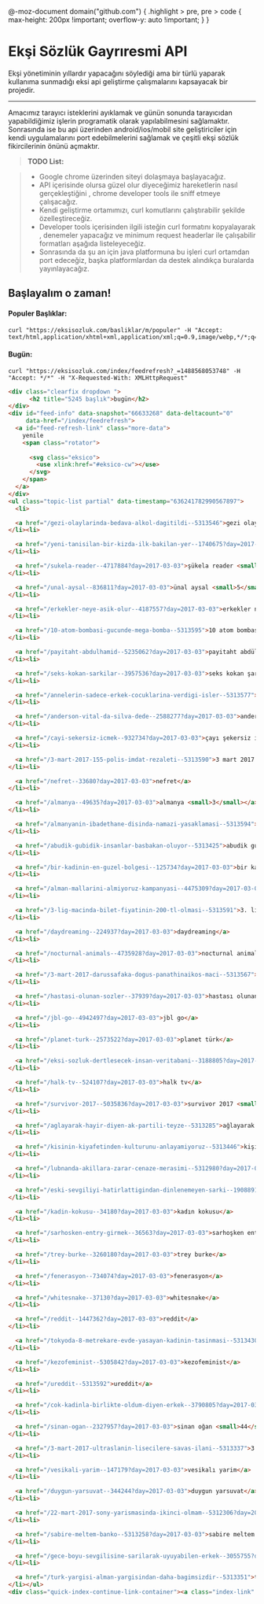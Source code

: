 @-moz-document domain("github.com") {
  .highlight > pre, pre > code {
    max-height: 200px !important;
    overflow-y: auto !important;
  }
}

Ekşi Sözlük Gayrıresmi API
===================


Ekşi yönetiminin yıllardır yapacağını söylediği ama bir türlü yaparak kullanıma sunmadığı eksi api geliştirme çalışmalarını kapsayacak bir projedir.

----------

Amacımız tarayıcı isteklerini ayıklamak ve günün sonunda tarayıcıdan yapabildiğimiz işlerin programatik olarak yapılabilmesini sağlamaktır. Sonrasında ise bu api üzerinden android/ios/mobil site geliştiriciler için kendi uygulamalarını port edebilmelerini sağlamak ve çeşitli ekşi sözlük fikircilerinin önünü açmaktır.

> **TODO List:**

> - Google chrome üzerinden siteyi dolaşmaya başlayacağız.
> - API içerisinde olursa güzel olur diyeceğimiz hareketlerin nasıl gerçekleştiğini , chrome developer tools ile sniff etmeye çalışacağız.
> - Kendi geliştirme ortamımızı, curl komutlarını çalıştırabilir şekilde özelleştireceğiz.
> - Developer tools içerisinden ilgili isteğin curl formatını kopyalayarak , denemeler yapacağız ve minimum request headerlar ile çalışabilir formatları aşağıda listeleyeceğiz.
> - Sonrasında da şu an için java platformuna bu işleri curl ortamdan port edeceğiz, başka platformlardan da destek alındıkça buralarda yayınlayacağız.

Başlayalım o zaman!
-------------



#### Populer Başlıklar:

```
curl "https://eksisozluk.com/basliklar/m/populer" -H "Accept: text/html,application/xhtml+xml,application/xml;q=0.9,image/webp,*/*;q=0.8"
```

#### Bugün:

```
curl "https://eksisozluk.com/index/feedrefresh?_=1488568053748" -H "Accept: */*" -H "X-Requested-With: XMLHttpRequest" 
```




```html
<div class="clearfix dropdown ">
      <h2 title="5245 başlık">bugün</h2>
</div>
<div id="feed-info" data-snapshot="66633268" data-deltacount="0"
     data-href="/index/feedrefresh">
  <a id="feed-refresh-link" class="more-data">
    yenile
    <span class="rotator">
      
      <svg class="eksico">
        <use xlink:href="#eksico-cw"></use>
      </svg>
    </span>
  </a>
</div>
<ul class="topic-list partial" data-timestamp="636241782990567897">
  <li>

  <a href="/gezi-olaylarinda-bedava-alkol-dagitildi--5313546">gezi olaylarında bedava alkol dağıtıldı <small>38</small></a>
</li><li>

  <a href="/yeni-tanisilan-bir-kizda-ilk-bakilan-yer--1740675?day=2017-03-03">yeni tanışılan bir kızda ilk bakılan yer <small>75</small></a>
</li><li>

  <a href="/sukela-reader--4717884?day=2017-03-03">şükela reader <small>69</small></a>
</li><li>

  <a href="/unal-aysal--836811?day=2017-03-03">ünal aysal <small>5</small></a>
</li><li>

  <a href="/erkekler-neye-asik-olur--4187557?day=2017-03-03">erkekler neye aşık olur <small>12</small></a>
</li><li>

  <a href="/10-atom-bombasi-gucunde-mega-bomba--5313595">10 atom bombası gücünde mega bomba</a>
</li><li>

  <a href="/payitaht-abdulhamid--5235062?day=2017-03-03">payitaht abdülhamid <small>14</small></a>
</li><li>

  <a href="/seks-kokan-sarkilar--3957536?day=2017-03-03">seks kokan şarkılar <small>6</small></a>
</li><li>

  <a href="/annelerin-sadece-erkek-cocuklarina-verdigi-isler--5313577">annelerin sadece erkek çocuklarına verdiği işler <small>4</small></a>
</li><li>

  <a href="/anderson-vital-da-silva-dede--2588277?day=2017-03-03">anderson vital da silva dede</a>
</li><li>

  <a href="/cayi-sekersiz-icmek--932734?day=2017-03-03">çayı şekersiz içmek</a>
</li><li>

  <a href="/3-mart-2017-155-polis-imdat-rezaleti--5313590">3 mart 2017 155 polis imdat rezaleti <small>4</small></a>
</li><li>

  <a href="/nefret--33680?day=2017-03-03">nefret</a>
</li><li>

  <a href="/almanya--49635?day=2017-03-03">almanya <small>3</small></a>
</li><li>

  <a href="/almanyanin-ibadethane-disinda-namazi-yasaklamasi--5313594">almanya'nın ibadethane dışında namazı yasaklaması <small>79</small></a>
</li><li>

  <a href="/abudik-gubidik-insanlar-basbakan-oluyor--5313425">abudik gubidik insanlar başbakan oluyor <small>24</small></a>
</li><li>

  <a href="/bir-kadinin-en-guzel-bolgesi--125734?day=2017-03-03">bir kadının en güzel bölgesi <small>3</small></a>
</li><li>

  <a href="/alman-mallarini-almiyoruz-kampanyasi--4475309?day=2017-03-03">alman mallarını almıyoruz kampanyası <small>62</small></a>
</li><li>

  <a href="/3-lig-macinda-bilet-fiyatinin-200-tl-olmasi--5313591">3. lig maçında bilet fiyatının 200 tl olması <small>2</small></a>
</li><li>

  <a href="/daydreaming--224937?day=2017-03-03">daydreaming</a>
</li><li>

  <a href="/nocturnal-animals--4735928?day=2017-03-03">nocturnal animals <small>2</small></a>
</li><li>

  <a href="/3-mart-2017-darussafaka-dogus-panathinaikos-maci--5313567">3 mart 2017 darüşşafaka doğuş panathinaikos maçı <small>3</small></a>
</li><li>

  <a href="/hastasi-olunan-sozler--37939?day=2017-03-03">hastası olunan sözler <small>11</small></a>
</li><li>

  <a href="/jbl-go--4942497?day=2017-03-03">jbl go</a>
</li><li>

  <a href="/planet-turk--2573522?day=2017-03-03">planet türk</a>
</li><li>

  <a href="/eksi-sozluk-dertlesecek-insan-veritabani--3188805?day=2017-03-03">ekşi sözlük dertleşecek insan veritabanı <small>32</small></a>
</li><li>

  <a href="/halk-tv--524107?day=2017-03-03">halk tv</a>
</li><li>

  <a href="/survivor-2017--5035836?day=2017-03-03">survivor 2017 <small>60</small></a>
</li><li>

  <a href="/aglayarak-hayir-diyen-ak-partili-teyze--5313285">ağlayarak hayır diyen ak parti'li teyze <small>235</small></a>
</li><li>

  <a href="/kisinin-kiyafetinden-kulturunu-anlayamiyoruz--5313446">kişinin kıyafetinden kültürünü anlayamıyoruz <small>53</small></a>
</li><li>

  <a href="/lubnanda-akillara-zarar-cenaze-merasimi--5312980?day=2017-03-03">lübnan'da akıllara zarar cenaze merasimi <small>11</small></a>
</li><li>

  <a href="/eski-sevgiliyi-hatirlattigindan-dinlenemeyen-sarki--1908891?day=2017-03-03">eski sevgiliyi hatırlattığından dinlenemeyen şarkı <small>3</small></a>
</li><li>

  <a href="/kadin-kokusu--34180?day=2017-03-03">kadın kokusu</a>
</li><li>

  <a href="/sarhosken-entry-girmek--36563?day=2017-03-03">sarhoşken entry girmek</a>
</li><li>

  <a href="/trey-burke--3260180?day=2017-03-03">trey burke</a>
</li><li>

  <a href="/fenerasyon--734074?day=2017-03-03">fenerasyon</a>
</li><li>

  <a href="/whitesnake--37130?day=2017-03-03">whitesnake</a>
</li><li>

  <a href="/reddit--1447362?day=2017-03-03">reddit</a>
</li><li>

  <a href="/tokyoda-8-metrekare-evde-yasayan-kadinin-tasinmasi--5313430">tokyoda 8 metrekare evde yaşayan kadının taşınması <small>15</small></a>
</li><li>

  <a href="/kezofeminist--5305842?day=2017-03-03">kezofeminist</a>
</li><li>

  <a href="/ureddit--5313592">ureddit</a>
</li><li>

  <a href="/cok-kadinla-birlikte-oldum-diyen-erkek--3790805?day=2017-03-03">çok kadınla birlikte oldum diyen erkek <small>42</small></a>
</li><li>

  <a href="/sinan-ogan--2327957?day=2017-03-03">sinan oğan <small>44</small></a>
</li><li>

  <a href="/3-mart-2017-ultraslanin-lisecilere-savas-ilani--5313337">3 mart 2017 ultraslan'ın lisecilere savaş ilanı <small>70</small></a>
</li><li>

  <a href="/vesikali-yarim--147179?day=2017-03-03">vesikalı yarim</a>
</li><li>

  <a href="/duygun-yarsuvat--344244?day=2017-03-03">duygun yarsuvat</a>
</li><li>

  <a href="/22-mart-2017-sony-yarismasinda-ikinci-olmam--5312306?day=2017-03-03">22 mart 2017 sony yarışmasında ikinci olmam <small>6</small></a>
</li><li>

  <a href="/sabire-meltem-banko--5313258?day=2017-03-03">sabire meltem banko <small>279</small></a>
</li><li>

  <a href="/gece-boyu-sevgilisine-sarilarak-uyuyabilen-erkek--3055755?day=2017-03-03">gece boyu sevgilisine sarılarak uyuyabilen erkek <small>79</small></a>
</li><li>

  <a href="/turk-yargisi-alman-yargisindan-daha-bagimsizdir--5313351">türk yargısı alman yargısından daha bağımsızdır <small>97</small></a>
</li></ul>
<div class="quick-index-continue-link-container"><a class="index-link" href="/basliklar/bugun/2" id="quick-index-continue-link">daha da ...</a></div>
```